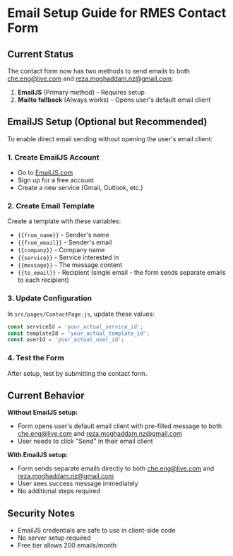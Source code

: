 # Email Setup Guide for RMES Contact Form

## Current Status
The contact form now has two methods to send emails to both che.eng@live.com and reza.moghaddam.nz@gmail.com:

1. **EmailJS** (Primary method) - Requires setup
2. **Mailto fallback** (Always works) - Opens user's default email client

## EmailJS Setup (Optional but Recommended)

To enable direct email sending without opening the user's email client:

### 1. Create EmailJS Account
- Go to [EmailJS.com](https://www.emailjs.com/)
- Sign up for a free account
- Create a new service (Gmail, Outlook, etc.)

### 2. Create Email Template
Create a template with these variables:
- `{{from_name}}` - Sender's name
- `{{from_email}}` - Sender's email  
- `{{company}}` - Company name
- `{{service}}` - Service interested in
- `{{message}}` - The message content
- `{{to_email}}` - Recipient (single email - the form sends separate emails to each recipient)

### 3. Update Configuration
In `src/pages/ContactPage.js`, update these values:
```javascript
const serviceId = 'your_actual_service_id';
const templateId = 'your_actual_template_id'; 
const userId = 'your_actual_user_id';
```

### 4. Test the Form
After setup, test by submitting the contact form.

## Current Behavior

**Without EmailJS setup:** 
- Form opens user's default email client with pre-filled message to both che.eng@live.com and reza.moghaddam.nz@gmail.com
- User needs to click "Send" in their email client

**With EmailJS setup:**
- Form sends separate emails directly to both che.eng@live.com and reza.moghaddam.nz@gmail.com
- User sees success message immediately
- No additional steps required

## Security Notes
- EmailJS credentials are safe to use in client-side code
- No server setup required
- Free tier allows 200 emails/month